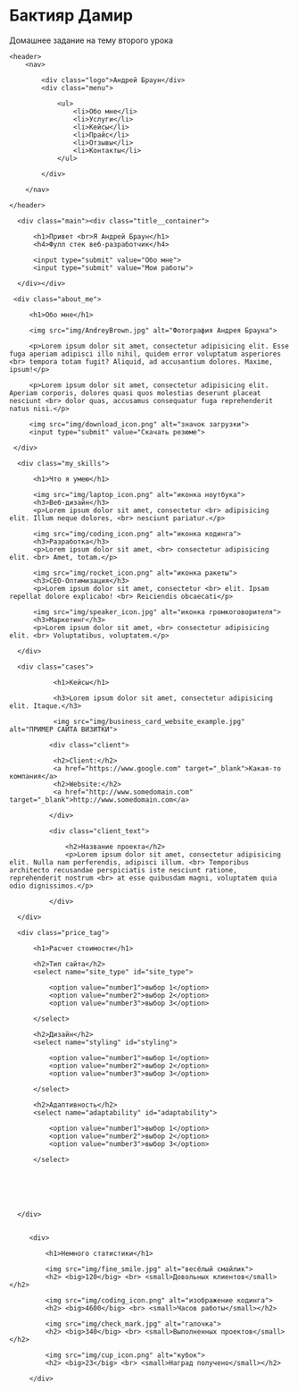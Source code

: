 # Бактияр Дамир
Домашнее задание на тему второго урока
<!DOCTYPE html>
<html lang="en">
<head>
    <meta charset="UTF-8">
    <title>Андрей Браун - Веб-разработчик</title>
</head>
<body>

    <header>   
        <nav>
            
            <div class="logo">Андрей Браун</div>
            <div class="menu">
                
                <ul>                  
                    <li>Обо мне</li>
                    <li>Услуги</li>
                    <li>Кейсы</li>
                    <li>Прайс</li>
                    <li>Отзывы</li>
                    <li>Контакты</li>              
                </ul>
                
            </div>
            
        </nav>
        
    </header>
         
      <div class="main"><div class="title__container">
          
          <h1>Привет <br>Я Андрей Браун</h1>
          <h4>Фулл стек веб-разработчик</h4>
          
          <input type="submit" value="Обо мне">
          <input type="submit" value="Мои работы">
          
      </div></div>      
               
     <div class="about_me">
        
         <h1>Обо мне</h1>
         
         <img src="img/AndreyBrown.jpg" alt="Фотография Андрея Брауна">
         
         <p>Lorem ipsum dolor sit amet, consectetur adipisicing elit. Esse fuga aperiam adipisci illo nihil, quidem error voluptatum asperiores <br> tempora totam fugit? Aliquid, ad accusantium dolores. Maxime, ipsum!</p>
         
         <p>Lorem ipsum dolor sit amet, consectetur adipisicing elit. Aperiam corporis, dolores quasi quos molestias deserunt placeat nesciunt <br> dolor quas, accusamus consequatur fuga reprehenderit natus nisi.</p>
         
         <img src="img/download_icon.png" alt="значок загрузки">
         <input type="submit" value="Скачать резюме">
         
     </div>             
                     
      <div class="my_skills">
          
          <h1>Что я умею</h1>
          
          <img src="img/laptop_icon.png" alt="иконка ноутбука">
          <h3>Веб-дизайн</h3>
          <p>Lorem ipsum dolor sit amet, consectetur <br> adipisicing elit. Illum neque dolores, <br> nesciunt pariatur.</p>
          
          <img src="img/coding_icon.png" alt="иконка кодинга">
          <h3>Разработка</h3>
          <p>Lorem ipsum dolor sit amet, <br> consectetur adipisicing elit. <br> Amet, totam.</p>
          
          <img src="img/rocket_icon.png" alt="иконка ракеты">
          <h3>CEO-Оптимизация</h3>
          <p>Lorem ipsum dolor sit amet, consectetur <br> elit. Ipsam repellat dolore explicabo! <br> Reiciendis obcaecati</p>
          
          <img src="img/speaker_icon.jpg" alt="иконка громкоговорителя">
          <h3>Маркетинг</h3>
          <p>Lorem ipsum dolor sit amet, <br> consectetur adipisicing elit. <br> Voluptatibus, voluptatem.</p>
          
      </div>               
                           
      <div class="cases">
               
               <h1>Кейсы</h1>
               
               <h3>Lorem ipsum dolor sit amet, consectetur adipisicing elit. Itaque.</h3>
               
               <img src="img/business_card_website_example.jpg" alt="ПРИМЕР САЙТА ВИЗИТКИ">
            
              <div class="client">
              
               <h2>Client:</h2>
               <a href="https://www.google.com" target="_blank">Какая-то компания</a>
               <h2>Website:</h2>
               <a href="http://www.somedomain.com" target="_blank">http://www.somedomain.com</a>
               
              </div>
              
              <div class="client_text">
                  
                  <h2>Название проекта</h2>
                  <p>Lorem ipsum dolor sit amet, consectetur adipisicing elit. Nulla nam perferendis, adipisci illum. <br> Temporibus architecto recusandae perspiciatis iste nesciunt ratione, reprehenderit nostrum <br> at esse quibusdam magni, voluptatem quia odio dignissimos.</p>
                  
              </div> 
               
      </div>                   
                                 
      <div class="price_tag">
          
          <h1>Расчет стоимости</h1>
          
          <h2>Тип сайта</h2>
          <select name="site_type" id="site_type">
             
              <option value="number1">выбор 1</option>
              <option value="number2">выбор 2</option>
              <option value="number3">выбор 3</option>
              
          </select>
          
          <h2>Дизайн</h2>
          <select name="styling" id="styling">
             
              <option value="number1">выбор 1</option>
              <option value="number2">выбор 2</option>
              <option value="number3">выбор 3</option>
              
          </select>
          
          <h2>Адаптивность</h2>
          <select name="adaptability" id="adaptability">
             
              <option value="number1">выбор 1</option>
              <option value="number2">выбор 2</option>
              <option value="number3">выбор 3</option>
              
          </select>
          
          
          
          
          
          
      </div>                              
                                       
                                          
         <div>
             
             <h1>Немного статистики</h1>
             
             <img src="img/fine_smile.jpg" alt="весёлый смайлик">
             <h2> <big>120</big> <br> <small>Довольных клиентов</small></h2>
             
             <img src="img/coding_icon.png" alt="изображение кодинга">
             <h2> <big>4600</big> <br> <small>Часов работы</small></h2>
             
             <img src="img/check_mark.jpg" alt="галочка">
             <h2> <big>340</big> <br> <small>Выполненных проектов</small></h2>
             
             <img src="img/cup_icon.png" alt="кубок">
             <h2> <big>23</big> <br> <small>Наград получено</small></h2>
             
         </div>                                    
                                                
                                                   
                                                      
                                                         
                                                            
                                                               
           
                                                                    
                                                                                                                           
                                                                                                                                                                                  
                                                                                                                                                                                                                                         
                                                                                                                                                                                                                                                                                                
                                                                                                                                                                                                                                                                                                                                                       
                                                                                                                                                                                                                                                                                                                                                                                                              
                                                                                                                                                                                                                                                                                                                                                                                                                                                                     
                                                                                                                                                                                                                                                                                                                                                                                                                                                                                                                            
                                                                                                                                                                                                                                                                                                                                                                                                                                                                                                                                                                                   
                                                                                                                                                                                                                                                                                                                                                                                                                                                                                                                                                                                                                                          
                                                                                                                                                                                                                                                                                                                                                                                                                                                                                                                                                                                                                                                                                                 
                                                                                                                                                                                                                                                                                                                                                                                                                                                                                                                                                                                                                                                                                                                                                        
                                                                                                                                                                                                                                                                                                                                                                                                                                                                                                                                                                                                                                                                                                                                                                                                                                                                      
                                                                     
                                                                           
</body>
</html>
